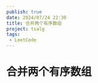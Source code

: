 ```yaml
---
publish: true
date: 2024/07/24 22:30
title: 合并两个有序数组
project: tsalg
tags:
 - LeetCode
---
```


# 合并两个有序数组

